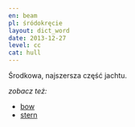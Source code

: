 ```yaml
---
en: beam
pl: śródokręcie
layout: dict_word
date: 2013-12-27
level: cc
cat: hull
---
```


Środkowa, najszersza część jachtu.

*zobacz też:*

* [bow](/dict/bow.html)
* [stern](/dict/stern.html)
